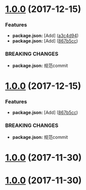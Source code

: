 <a name="1.0.0"></a>
# [1.0.0](https://gitlab.com/evan.yuanzh/pwa-generator/compare/v1.0.2...v1.0.0) (2017-12-15)


### Features

* **package.json:** [Add] ([a3c4d94](https://gitlab.com/evan.yuanzh/pwa-generator/commit/a3c4d94))
* **package.json:** [Add] ([867b5cc](https://gitlab.com/evan.yuanzh/pwa-generator/commit/867b5cc))


### BREAKING CHANGES

* **package.json:** 规范commit



<a name="1.0.0"></a>
# [1.0.0](https://gitlab.com/evan.yuanzh/pwa-generator/compare/v1.0.2...v1.0.0) (2017-12-15)


### Features

* **package.json:** [Add] ([867b5cc](https://gitlab.com/evan.yuanzh/pwa-generator/commit/867b5cc))


### BREAKING CHANGES

* **package.json:** 规范commit



<a name="1.0.0"></a>
# [1.0.0](/compare/v1.0.1...v1.0.0) (2017-11-30)



<a name="1.0.0"></a>
# [1.0.0](/compare/v1.0.1...v1.0.0) (2017-11-30)



